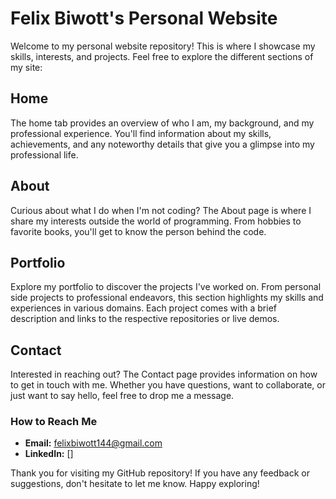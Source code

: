 # Felix Biwott's Personal Website

Welcome to my personal website repository! This is where I showcase my skills, interests, and projects. Feel free to explore the different sections of my site:

## Home
The home tab provides an overview of who I am, my background, and my professional experience. You'll find information about my skills, achievements, and any noteworthy details that give you a glimpse into my professional life.

## About
Curious about what I do when I'm not coding? The About page is where I share my interests outside the world of programming. From hobbies to favorite books, you'll get to know the person behind the code.

## Portfolio
Explore my portfolio to discover the projects I've worked on. From personal side projects to professional endeavors, this section highlights my skills and experiences in various domains. Each project comes with a brief description and links to the respective repositories or live demos.

## Contact
Interested in reaching out? The Contact page provides information on how to get in touch with me. Whether you have questions, want to collaborate, or just want to say hello, feel free to drop me a message.

### How to Reach Me
- **Email:** felixbiwott144@gmail.com
- **LinkedIn:** []

Thank you for visiting my GitHub repository! If you have any feedback or suggestions, don't hesitate to let me know. Happy exploring!